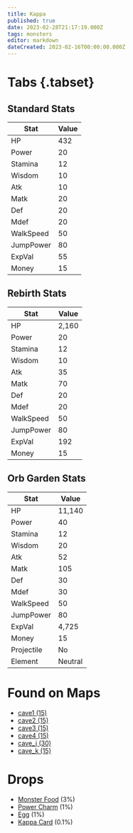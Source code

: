 ```yaml
---
title: Kappa
published: true
date: 2023-02-28T21:17:19.000Z
tags: monsters
editor: markdown
dateCreated: 2023-02-16T00:00:00.000Z
---
```


# Tabs {.tabset}

## Standard Stats

|Stat|Value|
|-|-|
|HP|432|
|Power|20|
|Stamina|12|
|Wisdom|10|
|Atk|10|
|Matk|20|
|Def|20|
|Mdef|20|
|WalkSpeed|50|
|JumpPower|80|
|ExpVal|55|
|Money|15|
## Rebirth Stats

|Stat|Value|
|-|-|
|HP|2,160|
|Power|20|
|Stamina|12|
|Wisdom|10|
|Atk|35|
|Matk|70|
|Def|20|
|Mdef|20|
|WalkSpeed|50|
|JumpPower|80|
|ExpVal|192|
|Money|15|
## Orb Garden Stats

|Stat|Value|
|-|-|
|HP|11,140|
|Power|40|
|Stamina|12|
|Wisdom|20|
|Atk|52|
|Matk|105|
|Def|30|
|Mdef|30|
|WalkSpeed|50|
|JumpPower|80|
|ExpVal|4,725|
|Money|15|
|Projectile|No|
|Element|Neutral|

# Found on Maps
 * [cave1 (15)](/maps/cave1)
 * [cave2 (15)](/maps/cave2)
 * [cave3 (15)](/maps/cave3)
 * [cave4 (15)](/maps/cave4)
 * [cave_j (30)](/maps/cave_j)
 * [cave_k (15)](/maps/cave_k)

# Drops
 * [Monster Food](/items/monster-food) (3%)
 * [Power Charm](/items/power-charm) (1%)
 * [Egg](/items/egg) (1%)
 * [Kappa Card](/items/kappa-card) (0.1%)

